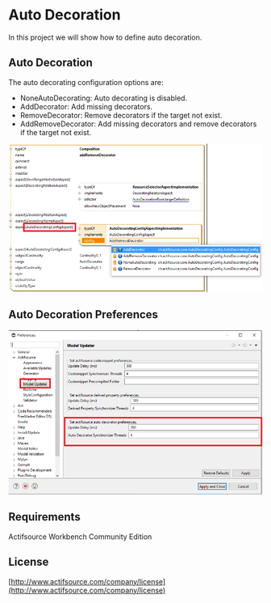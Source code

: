 # Auto Decoration
In this project we will show how to define auto decoration.

## Auto Decoration
The auto decorating configuration options are:
- NoneAutoDecorating: Auto decorating is disabled.
- AddDecorator: Add missing decorators.
- RemoveDecorator: Remove decorators if the target not exist.
- AddRemoveDecorator: Add missing decorators and remove decorators if the target not exist.

![Derived Property](images/autodecoration.png)

## Auto Decoration Preferences
![Preferences](images/preferences.png)

## Requirements
Actifsource Workbench Community Edition

## License
[http://www.actifsource.com/company/license](http://www.actifsource.com/company/license)
